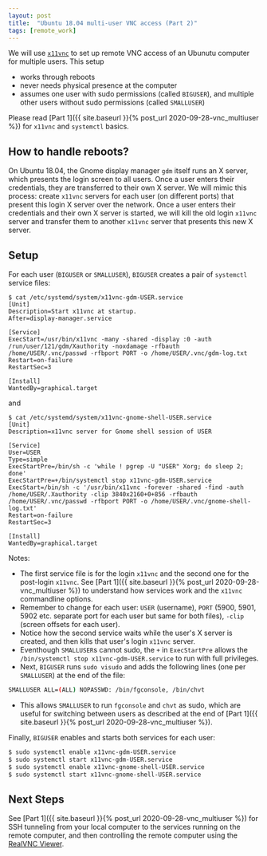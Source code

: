 ```yaml
---
layout: post
title:  "Ubuntu 18.04 multi-user VNC access (Part 2)"
tags: [remote_work]
---
```


We will use [`x11vnc`](https://github.com/LibVNC/x11vnc) to set up remote VNC access of an Ubunutu computer for multiple users. This setup

- works through reboots
- never needs physical presence at the computer
- assumes one user with sudo permissions (called `BIGUSER`), and multiple other users without sudo permissions (called `SMALLUSER`)

Please read [Part 1]({{ site.baseurl }}{% post_url 2020-09-28-vnc_multiuser %}) for `x11vnc` and `systemctl` basics.

## How to handle reboots?

On Ubuntu 18.04, the Gnome display manager `gdm` itself runs an X server, which presents the login screen to all users.
Once a user enters their credentials, they are transferred to their own X server. We will mimic this process: create
`x11vnc` servers for each user (on different ports) that present this login X server over the network. Once a user
enters their credentials and their own X server is started, we will kill the old login `x11vnc` server and transfer them
to another `x11vnc` server that presents this new X server.

## Setup

For each user (`BIGUSER` or `SMALLUSER`), `BIGUSER` creates a pair of `systemctl` service files:

```
$ cat /etc/systemd/system/x11vnc-gdm-USER.service
[Unit]
Description=Start x11vnc at startup.
After=display-manager.service

[Service]
ExecStart=/usr/bin/x11vnc -many -shared -display :0 -auth /run/user/121/gdm/Xauthority -noxdamage -rfbauth /home/USER/.vnc/passwd -rfbport PORT -o /home/USER/.vnc/gdm-log.txt
Restart=on-failure
RestartSec=3

[Install]
WantedBy=graphical.target
```

and

```
$ cat /etc/systemd/system/x11vnc-gnome-shell-USER.service
[Unit]
Description=x11vnc server for Gnome shell session of USER

[Service]
User=USER
Type=simple
ExecStartPre=/bin/sh -c 'while ! pgrep -U "USER" Xorg; do sleep 2; done'
ExecStartPre=+/bin/systemctl stop x11vnc-gdm-USER.service
ExecStart=/bin/sh -c '/usr/bin/x11vnc -forever -shared -find -auth /home/USER/.Xauthority -clip 3840x2160+0+856 -rfbauth /home/USER/.vnc/passwd -rfbport PORT -o /home/USER/.vnc/gnome-shell-log.txt'
Restart=on-failure
RestartSec=3

[Install]
WantedBy=graphical.target
```

Notes:
- The first service file is for the login `x11vnc` and the second one for the post-login `x11vnc`. See [Part 1]({{ site.baseurl }}{% post_url 2020-09-28-vnc_multiuser %})
to understand how services work and the `x11vnc` commandline options.
- Remember to change for each user: `USER` (username), `PORT` (5900, 5901, 5902 etc. separate port for each user but same for both files), `-clip` (screen offsets for each user).
- Notice how the second service waits while the user's X server is created, and then kills that user's login `x11vnc` server.
- Eventhough `SMALLUSER`s cannot sudo, the `+` in `ExecStartPre` allows the `/bin/systemctl stop x11vnc-gdm-USER.service` to run with full privileges.
- Next, `BIGUSER` runs `sudo visudo` and adds the following lines (one per `SMALLUSER`) at the end of the file:
```bash
SMALLUSER ALL=(ALL) NOPASSWD: /bin/fgconsole, /bin/chvt
```
- This allows `SMALLUSER` to run `fgconsole` and `chvt` as sudo, which are useful for switching between users as described at the end of
[Part 1]({{ site.baseurl }}{% post_url 2020-09-28-vnc_multiuser %}).

Finally, `BIGUSER` enables and starts both services for each user:

```bash
$ sudo systemctl enable x11vnc-gdm-USER.service
$ sudo systemctl start x11vnc-gdm-USER.service 
$ sudo systemctl enable x11vnc-gnome-shell-USER.service
$ sudo systemctl start x11vnc-gnome-shell-USER.service
```

## Next Steps

See [Part 1]({{ site.baseurl }}{% post_url 2020-09-28-vnc_multiuser %}) for SSH tunneling from your local computer
to the services running on the remote computer, and then controlling the remote computer using the 
[RealVNC Viewer](https://www.realvnc.com/en/connect/download/viewer/macos/).
